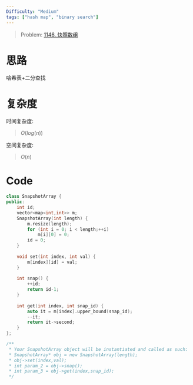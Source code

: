 ```yaml
---
Difficulty: "Medium"
tags: ["hash map", "binary search"]
---
```


> Problem: [1146. 快照数组](https://leetcode.cn/problems/snapshot-array/description/)

# 思路

哈希表+二分查找

# 复杂度

时间复杂度:
> $O(log(n))$

空间复杂度:
> $O(n)$



# Code
```C++
class SnapshotArray {
public:
    int id;
    vector<map<int,int>> m;
    SnapshotArray(int length) {
        m.resize(length);
        for (int i = 0; i < length;++i)
            m[i][0] = 0;
        id = 0;
    }
    
    void set(int index, int val) {
        m[index][id] = val;
    }
    
    int snap() {
        ++id;
        return id-1;
    }
    
    int get(int index, int snap_id) {
        auto it = m[index].upper_bound(snap_id);
        --it;
        return it->second;
    }
};

/**
 * Your SnapshotArray object will be instantiated and called as such:
 * SnapshotArray* obj = new SnapshotArray(length);
 * obj->set(index,val);
 * int param_2 = obj->snap();
 * int param_3 = obj->get(index,snap_id);
 */
```
  

